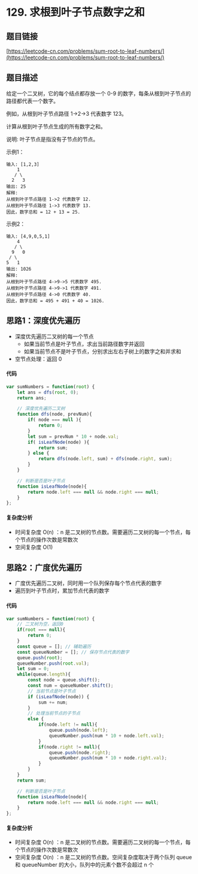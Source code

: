 # 129. 求根到叶子节点数字之和

## 题目链接
[https://leetcode-cn.com/problems/sum-root-to-leaf-numbers/](https://leetcode-cn.com/problems/sum-root-to-leaf-numbers/)

## 题目描述

给定一个二叉树，它的每个结点都存放一个 0-9 的数字，每条从根到叶子节点的路径都代表一个数字。

例如，从根到叶子节点路径 1->2->3 代表数字 123。

计算从根到叶子节点生成的所有数字之和。

说明: 叶子节点是指没有子节点的节点。

示例1：
```
输入: [1,2,3]
    1
   / \
  2   3
输出: 25
解释:
从根到叶子节点路径 1->2 代表数字 12.
从根到叶子节点路径 1->3 代表数字 13.
因此，数字总和 = 12 + 13 = 25.
```

示例2：
```
输入: [4,9,0,5,1]
    4
   / \
  9   0
 / \
5   1
输出: 1026
解释:
从根到叶子节点路径 4->9->5 代表数字 495.
从根到叶子节点路径 4->9->1 代表数字 491.
从根到叶子节点路径 4->0 代表数字 40.
因此，数字总和 = 495 + 491 + 40 = 1026.
```

## 思路1：深度优先遍历
 - 深度优先遍历二叉树的每一个节点
   - 如果当前节点是叶子节点，求出当前路径数字并返回
   - 如果当前节点不是叶子节点，分别求出左右子树上的数字之和并求和
 - 空节点处理：返回 0 

#### 代码
```javascript
var sumNumbers = function(root) {
    let ans = dfs(root, 0);
    return ans;

    // 深度优先遍历二叉树
    function dfs(node, prevNum){
        if( node === null ){
            return 0;
        }
        let sum = prevNum * 10 + node.val;
        if( isLeafNode(node) ){
            return sum;
        } else {
            return dfs(node.left, sum) + dfs(node.right, sum);
        }
    }

    // 判断是否是叶子节点
    function isLeafNode(node){
        return node.left === null && node.right === null;
    }
};
```

#### 复杂度分析
 - 时间复杂度 O(n) ：n 是二叉树的节点数。需要遍历二叉树的每一个节点，每个节点的操作次数是常数次
 - 空间复杂度 O(1)

## 思路2：广度优先遍历
 - 广度优先遍历二叉树，同时用一个队列保存每个节点代表的数字
 - 遍历到叶子节点时，累加节点代表的数字

#### 代码
```javascript
var sumNumbers = function(root) {
    // 二叉树为空，返回0
    if(root === null){
        return 0;
    }
    const queue = []; // 辅助遍历
    const queueNumber = []; // 保存节点代表的数字
    queue.push(root);
    queueNumber.push(root.val);
    let sum = 0;
    while(queue.length){
        const node = queue.shift();
        const num = queueNumber.shift();
        // 当前节点是叶子节点
        if (isLeafNode(node)) {
            sum += num;
        }
        // 处理当前节点的子节点
        else {
            if(node.left != null){
                queue.push(node.left);
                queueNumber.push(num * 10 + node.left.val);
            }
            if(node.right != null){
                queue.push(node.right);
                queueNumber.push(num * 10 + node.right.val);
            }
        }
    }
    return sum;

    // 判断是否是叶子节点
    function isLeafNode(node){
        return node.left === null && node.right === null;
    }
};
```

#### 复杂度分析
 - 时间复杂度 O(n) ：n 是二叉树的节点数。需要遍历二叉树的每一个节点，每个节点的操作次数是常数次
 - 空间复杂度 O(n) ：n 是二叉树的节点数。空间复杂度取决于两个队列 queue 和 queueNumber 的大小，队列中的元素个数不会超过 n 个

